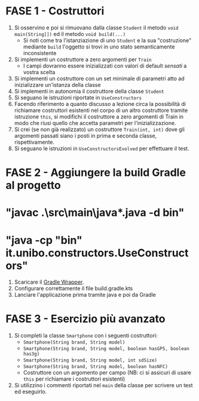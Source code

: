 # FASE 1 - Costruttori

1. Si osservino e poi si rimuovano dalla classe `Student` il metodo `void main(String[])` ed il metodo `void build(...)`
    - Si noti come tra l'istanziazione di uno `Student` e la sua "costruzione" mediante `build` l'oggetto si trovi in uno stato semanticamente inconsistente
2. Si implementi un costruttore a zero argomenti per `Train`
    - I campi dovranno essere inizializzati con valori di default *sensati* a vostra scelta
3. Si implementi un costruttore con un set minimale di parametri atto ad inizializzare un'istanza della classe
4. Si implementi in autonomia il costruttore della classe `Student`
5. Si seguano le istruzioni riportate in `UseConstructors`
6. Facendo riferimento a quanto discusso a lezione circa la possibilità di richiamare costruttori esistenti nel corpo di un altro costruttore tramite istruzione `this`, si modifichi il costruttore a zero argomenti di Train in modo che riusi quello che accetta parametri per l'inizializzazione.
7. Si crei (se non già realizzato) un costruttore `Train(int, int)` dove gli argomenti passati siano i posti in prima e seconda classe, rispettivamente.
8. Si seguano le istruzioni in `UseConstructorsEvolved` per effettuare il test.

# FASE 2 - Aggiungere la build Gradle al progetto 
# "javac .\src\main\java\*.java -d bin\"
# "java -cp "bin" it.unibo.constructors.UseConstructors"

1. Scaricare il [Gradle Wrapper](https://github.com/DanySK/Gradle-Wrapper/archive/refs/heads/master.zip).
2. Configurare correttamente il file build.gradle.kts
3. Lanciare l'applicazione prima tramite java e poi da Gradle

# FASE 3 - Esercizio più avanzato

1. Si completi la classe `Smartphone` con i seguenti costruttori:
    - `Smartphone(String brand, String model)`
    - `Smartphone(String brand, String model, boolean hasGPS, boolean has3g)`
    - `Smartphone(String brand, String model, int sdSize)`
    - `Smartphone(String brand, String model, boolean hasNFC)`
    - Costruttore con un argomento per campo (NB: ci si assicuri di usare `this` per richiamare i costruttori esistenti)
2. Si utilizzino i commenti riportati nel `main` della classe per scrivere un test ed eseguirlo.

